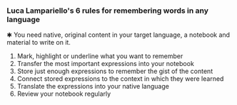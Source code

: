 ### Luca Lampariello's 6 rules for remembering words in any language


✱ You need native, original content in your target language, a notebook and material to write on it.

1. Mark, highlight or underline what you want to remember
2. Transfer the most important expressions into your notebook
3. Store just enough expressions to remember the gist of the content
4. Connect stored expressions to the context in which they were learned
5. Translate the expressions into your native language
6. Review your notebook regularly



